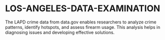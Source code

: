 # LOS-ANGELES-DATA-EXAMINATION
The LAPD crime data from data.gov enables researchers to analyze crime patterns, identify hotspots, and assess firearm usage. This analysis helps in diagnosing issues and developing effective solutions.
